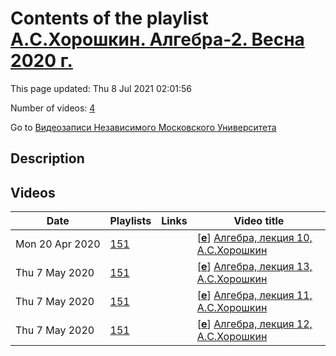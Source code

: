 # Contents of the playlist [А.C.Хорошкин. Алгебра-2. Весна 2020 г.](https://www.youtube.com/playlist?list=PLp9ABVh6_x4HQlc4VydZe81tYhE1FDL5t)

This page updated: Thu 8 Jul 2021 02:01:56

Number of videos: [4](#videos)

Go to [Видеозаписи Независимого Московского Университета](../README.md)

## Description



## Videos

|Date|Playlists|Links|Video title|
|---|---|---|---|
| Mon&nbsp;20&nbsp;Apr&nbsp;2020 | [151](../playlists/151 "А.C.Хорошкин. Алгебра-2. Весна 2020 г.") |  | [[**e**](https://studio.youtube.com/video/LdMiQJlMoRQ/edit "Edit")] [Алгебра, лекция 10, А.С.Хорошкин](https://www.youtube.com/watch?v=LdMiQJlMoRQ&list=PLp9ABVh6_x4HQlc4VydZe81tYhE1FDL5t) |
| Thu&nbsp;7&nbsp;May&nbsp;2020 | [151](../playlists/151 "А.C.Хорошкин. Алгебра-2. Весна 2020 г.") |  | [[**e**](https://studio.youtube.com/video/oodmuSnAB2M/edit "Edit")] [Алгебра, лекция 13, А.С.Хорошкин](https://www.youtube.com/watch?v=oodmuSnAB2M&list=PLp9ABVh6_x4HQlc4VydZe81tYhE1FDL5t) |
| Thu&nbsp;7&nbsp;May&nbsp;2020 | [151](../playlists/151 "А.C.Хорошкин. Алгебра-2. Весна 2020 г.") |  | [[**e**](https://studio.youtube.com/video/6D79Od2dhhM/edit "Edit")] [Алгебра, лекция 11, А.С.Хорошкин](https://www.youtube.com/watch?v=6D79Od2dhhM&list=PLp9ABVh6_x4HQlc4VydZe81tYhE1FDL5t) |
| Thu&nbsp;7&nbsp;May&nbsp;2020 | [151](../playlists/151 "А.C.Хорошкин. Алгебра-2. Весна 2020 г.") |  | [[**e**](https://studio.youtube.com/video/u44lZLP-KaE/edit "Edit")] [Алгебра, лекция 12, А.С.Хорошкин](https://www.youtube.com/watch?v=u44lZLP-KaE&list=PLp9ABVh6_x4HQlc4VydZe81tYhE1FDL5t) |
